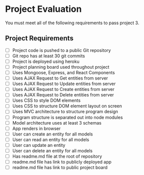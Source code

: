 # Project Evaluation

You must meet all of the following requirements to pass project 3.

## Project Requirements

- [ ] Project code is pushed to a public Git repository
- [ ] Git repo has at least 30 git commits
- [ ] Project is deployed using heroku
- [ ] Project planning board used throughout project
- [ ] Uses Mongoose, Express, and React Components
- [ ] Uses AJAX Request to Get entities from server
- [ ] Uses AJAX Request to Update entities from server
- [ ] Uses AJAX Request to Create entities from server
- [ ] Uses AJAX Request to Delete entities from server
- [ ] Uses CSS to style DOM elements
- [ ] Uses CSS to structure DOM element layout on screen
- [ ] Uses MVC architecture to structure program design
- [ ] Program structure is separated out into node modules
- [ ] Model architecture uses at least 3 schemas
- [ ] App renders in browser
- [ ] User can create an entity for all models
- [ ] User can read   an entity for all models
- [ ] User can update an entity
- [ ] User can delete an entity for all models
- [ ] Has readme.md file at the root of repository
- [ ] readme.md file has link to publicly deployed app  
- [ ] readme.md file has link to public project board